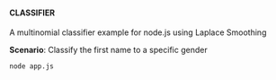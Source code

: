 #### CLASSIFIER

A multinomial classifier example for node.js using Laplace Smoothing

__Scenario__: Classify the first name to a specific gender

```
node app.js
```
